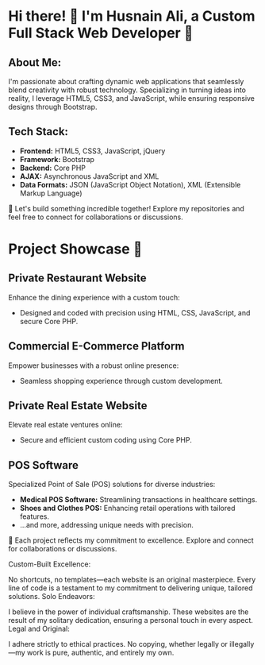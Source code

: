 # Hi there! 👋 I'm Husnain Ali, a Custom Full Stack Web Developer 🚀

## About Me:
I'm passionate about crafting dynamic web applications that seamlessly blend creativity with robust technology. Specializing in turning ideas into reality, I leverage HTML5, CSS3, and JavaScript, while ensuring responsive designs through Bootstrap.

## Tech Stack:
- **Frontend:** HTML5, CSS3, JavaScript, jQuery
- **Framework:** Bootstrap
- **Backend:** Core PHP
- **AJAX:** Asynchronous JavaScript and XML
- **Data Formats:** JSON (JavaScript Object Notation), XML (Extensible Markup Language)

🌟 Let's build something incredible together! Explore my repositories and feel free to connect for collaborations or discussions.


# Project Showcase 🚀

## Private Restaurant Website
Enhance the dining experience with a custom touch:
- Designed and coded with precision using HTML, CSS, JavaScript, and secure Core PHP.

## Commercial E-Commerce Platform
Empower businesses with a robust online presence:
- Seamless shopping experience through custom development.

## Private Real Estate Website
Elevate real estate ventures online:
- Secure and efficient custom coding using Core PHP.

## POS Software
Specialized Point of Sale (POS) solutions for diverse industries:
- **Medical POS Software:** Streamlining transactions in healthcare settings.
- **Shoes and Clothes POS:** Enhancing retail operations with tailored features.
- ...and more, addressing unique needs with precision.

🚀 Each project reflects my commitment to excellence. Explore and connect for collaborations or discussions.

Custom-Built Excellence:

No shortcuts, no templates—each website is an original masterpiece.
Every line of code is a testament to my commitment to delivering unique, tailored solutions.
Solo Endeavors:

I believe in the power of individual craftsmanship.
These websites are the result of my solitary dedication, ensuring a personal touch in every aspect.
Legal and Original:

I adhere strictly to ethical practices.
No copying, whether legally or illegally—my work is pure, authentic, and entirely my own.
